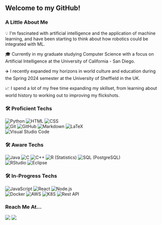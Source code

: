 ## Welcome to my GitHub!

### A Little About Me

💡 I'm fascinated with artificial intelligence and the application of machine learning, and have been starting to think about how robotics could be integrated with ML.

🎓 Currently in my graduate studying Computer Science with a focus on Artificial Intelligence at the University of California - San Diego.

✈️ I recently expanded my horizons in world culture and education during the Spring 2024 semester at the University of Sheffield in the UK.

📈 I spend a lot of my free time expanding my skillset, from learning about world history to working out to improving my flickshots.

### 🛠 Proficient Techs

![Python](https://img.shields.io/badge/-Python-333333?style=flat&logo=python)
![HTML](https://img.shields.io/badge/-HTML-333333?style=flat&logo=HTML5)
![CSS](https://img.shields.io/badge/-CSS-333333?style=flat&logo=CSS3&logoColor=1572B6)\
![Git](https://img.shields.io/badge/-Git-333333?style=flat&logo=git)
![GitHub](https://img.shields.io/badge/-GitHub-333333?style=flat&logo=github)
![Markdown](https://img.shields.io/badge/-Markdown-333333?style=flat&logo=markdown)
![LaTeX](https://img.shields.io/badge/-LaTeX-333333?style=flat&logo=latex&logoColor=008080)\
![Visual Studio Code](https://img.shields.io/badge/-Visual%20Studio%20Code-333333?style=flat&logo=visual-studio-code&logoColor=007ACC)

### 🛠 Aware Techs

![Java](https://img.shields.io/badge/-Java-333333?style=flat&logo=Java&logoColor=FFA518)
![C](https://img.shields.io/badge/-C-333333?style=flat&logo=C%2B%2B&logoColor=A8B9CC)
![C++](https://img.shields.io/badge/-C++-333333?style=flat&logo=cplusplus&logoColor=00599C)
![R (Statistics)](https://img.shields.io/badge/-R-333333?style=flat&logo=R&logoColor=276DC3)
![SQL (PostgreSQL)](https://img.shields.io/badge/-SQL-333333?style=flat&logo=POSTGRESQL&logoColor=4169E1)\
![RStudio](https://img.shields.io/badge/-RStudio-333333?style=flat&logo=rstudio)
![Eclipse](https://img.shields.io/badge/-Eclipse-333333?style=flat&logo=eclipse-ide&logoColor=2C2255)

### 🛠 In-Progress Techs

![JavaScript](https://img.shields.io/badge/-JavaScript-333333?style=flat&logo=javascript)
![React](https://img.shields.io/badge/-React-333333?style=flat&logo=react)
![Node.js](https://img.shields.io/badge/-Node.js-333333?style=flat&logo=node.js)\
![Docker](https://img.shields.io/badge/-Docker-333333?style=flat&logo=docker)
![AWS](https://img.shields.io/badge/-AWS-333333?style=flat&logo=awslambda)
![K8S](https://img.shields.io/badge/-Kubernetes-333333?style=flat&logo=Kubernetes&logoColor=326CE5)
![Rest API](https://img.shields.io/badge/-REST%20API-333333?style=flat)

### Reach Me At...
<p>
<a href="https://www.linkedin.com/in/jake-norbie-93413b181/"><img src="https://img.shields.io/badge/-Jake%20Norbie-0077B5?style=flat-square&logo=Linkedin&logoColor=white"/></a>
<a href="mailto:jakenorbie@gmail.com"><img src="https://img.shields.io/badge/-jakenorbie@gmail.com-D14836?style=flat-square&logo=Gmail&logoColor=white"/></a>
</p>
